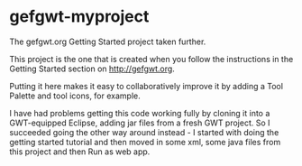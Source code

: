 gefgwt-myproject
================

The gefgwt.org Getting Started project taken further.

This project is the one that is created when you follow the instructions in the Getting Started section on http://gefgwt.org.

Putting it here makes it easy to collaboratively improve it by adding a Tool Palette and tool icons, for example.

I have had problems getting this code working fully by cloning it into a GWT-equipped Eclipse, adding jar files from a fresh GWT project.
So I succeeded going the other way around instead - I started with doing the getting started tutorial and then moved in some xml, some 
java files from this project and then Run as web app.
